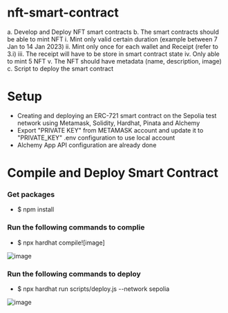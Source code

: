 # nft-smart-contract

a. Develop and Deploy NFT smart contracts
b. The smart contracts should be able to mint NFT
    i. Mint only valid certain duration (example between 7 Jan to 14 Jan 2023)
    ii. Mint only once for each wallet and Receipt (refer to 3.i)
    iii. The receipt will have to be store in smart contract state
    iv. Only able to mint 5 NFT
    v. The NFT should have metadata (name, description, image)
c. Script to deploy the smart contract

<h1> Setup </h1>

* Creating and deploying an ERC-721 smart contract on the Sepolia test network using Metamask, Solidity, Hardhat, Pinata and Alchemy  
* Export "PRIVATE KEY" from METAMASK account and update it to "PRIVATE_KEY" .env configuration to use local account
* Alchemy App API configuration are already done

<h1> Compile and Deploy Smart Contract </h1>

<h3> Get packages </h3>

* $ npm install

<h3> Run the following commands to complie </h3>

* $ npx hardhat compile![image]

![image](https://user-images.githubusercontent.com/88041827/233529808-a8427d61-9a58-434b-889d-fe2efff54949.png)

<h3> Run the following commands to deploy </h3>

* $ npx hardhat run scripts/deploy.js --network sepolia

![image](https://user-images.githubusercontent.com/88041827/233530628-57a33e53-50cb-4813-90fe-22417749f411.png)
